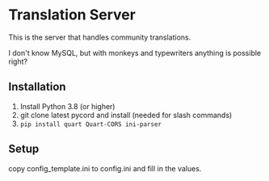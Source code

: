 # Translation Server
This is the server that handles community translations.

I don't know MySQL, but with monkeys and typewriters anything is possible right?

## Installation

1. Install Python 3.8 (or higher)
2. git clone latest pycord and install (needed for slash commands)
3. `pip install quart Quart-CORS ini-parser`

## Setup
copy config_template.ini to config.ini and fill in the values.